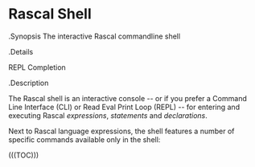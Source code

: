 # Rascal Shell

.Synopsis
The interactive Rascal commandline shell

.Details

REPL Completion

.Description

The Rascal shell is an interactive console -- or if you prefer a Command Line Interface (CLI) or
Read Eval Print Loop (REPL) -- for entering and executing 
Rascal _expressions_, _statements_ and _declarations_.

Next to Rascal language expressions, the shell features a number of specific commands available
only in the shell:

(((TOC)))
